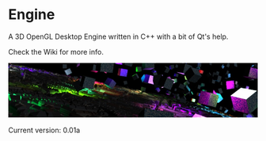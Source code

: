 Engine
======

A 3D OpenGL Desktop Engine written in C++ with a bit of Qt's help.

Check the Wiki for more info.

![Engine screenshot](/images/engine_preview_0_1_a.jpg?raw=true "Engine screenshot")

Current version: 0.01a
